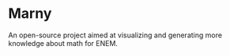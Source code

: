 # Marny
 An open-source project aimed at visualizing and generating more knowledge about math for ENEM.

